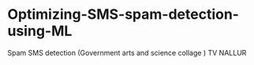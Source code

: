 # Optimizing-SMS-spam-detection-using-ML
Spam SMS detection (Government arts and science collage ) TV NALLUR
